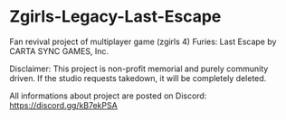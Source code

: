 # Zgirls-Legacy-Last-Escape
Fan revival project of multiplayer game (zgirls 4) Furies: Last Escape by CARTA SYNC GAMES, Inc.

Disclaimer: This project is non-profit memorial and purely community driven. If the studio requests takedown, it will be completely deleted.

All informations about project are posted on Discord: https://discord.gg/kB7ekPSA
